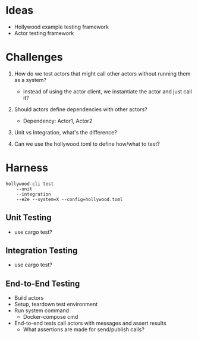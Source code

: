 # Ideas

- Hollywood example testing framework
- Actor testing framework

# Challenges
1. How do we test actors that might call other actors without running them as a system?
    - instead of using the actor client, we instantiate the actor and just call it?

2. Should actors define dependencies with other actors?
    - Dependency: Actor1, Actor2

3. Unit vs Integration, what's the difference?

4. Can we use the hollywood.toml to define how/what to test?

# Harness

```
hollywood-cli test
    --unit
    --integration
    --e2e --system=X --config=hollywood.toml
```

## Unit Testing
- use cargo test?

## Integration Testing
- use cargo test?

## End-to-End Testing
- Build actors
- Setup, teardown test environment
- Run system command
    - Docker-compose cmd
- End-to-end tests call actors with messages
    and assert results
    - What assertions are made for send/publish calls?
